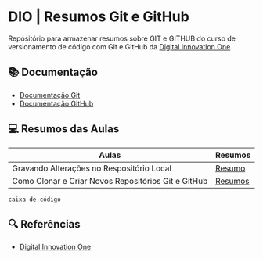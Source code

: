 # DIO | Resumos Git e GitHub

Repositório para armazenar resumos sobre GIT e GITHUB do curso de versionamento de código com Git e GitHub da [Digital Innovation One](https://www.dio.me/)

## 📚 Documentação
- [Documentação Git](https://git-scm.com/docs/git/pt_BR)
- [Documentação GitHub](https://docs.github.com/pt/get-started)

## 💻 Resumos das Aulas

| Aulas  | Resumos |
| ------------- | ------------- |
| Gravando Alterações no Respositório Local  | [Resumo](link)  |
| Como Clonar e Criar Novos Repositórios Git e GitHub  | [Resumos](link)  |

```
caixa de código
```

## 🔍 Referências
- [Digital Innovation One](https://www.dio.me/)
